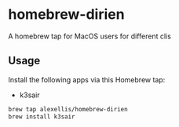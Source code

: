 # homebrew-dirien

A homebrew tap for MacOS users for different clis

## Usage

Install the following apps via this Homebrew tap:

* k3sair

```bash
brew tap alexellis/homebrew-dirien
brew install k3sair
```